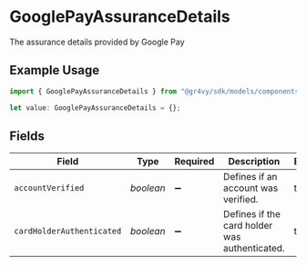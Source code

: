 # GooglePayAssuranceDetails

The assurance details provided by Google Pay

## Example Usage

```typescript
import { GooglePayAssuranceDetails } from "@gr4vy/sdk/models/components";

let value: GooglePayAssuranceDetails = {};
```

## Fields

| Field                                         | Type                                          | Required                                      | Description                                   | Example                                       |
| --------------------------------------------- | --------------------------------------------- | --------------------------------------------- | --------------------------------------------- | --------------------------------------------- |
| `accountVerified`                             | *boolean*                                     | :heavy_minus_sign:                            | Defines if an account was verified.           | true                                          |
| `cardHolderAuthenticated`                     | *boolean*                                     | :heavy_minus_sign:                            | Defines if the card holder was authenticated. | true                                          |